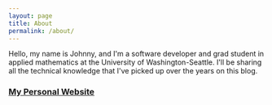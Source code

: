 ```yaml
---
layout: page
title: About
permalink: /about/
---
```


Hello, my name is Johnny, and I'm a software developer and grad student in applied mathematics at the University of Washington-Seattle. I'll be sharing all the technical knowledge that I've picked up over the years on this blog.

### [My Personal Website](https://johnsell620.github.io)
